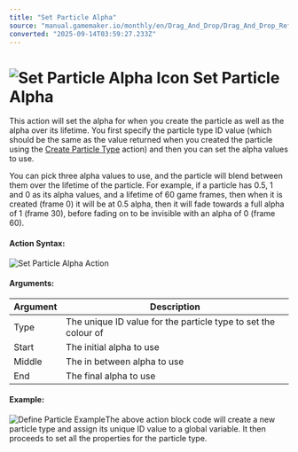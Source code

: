 ```yaml
---
title: "Set Particle Alpha"
source: "manual.gamemaker.io/monthly/en/Drag_And_Drop/Drag_And_Drop_Reference/Particles/Set_Particle_Alpha.htm"
converted: "2025-09-14T03:59:27.233Z"
---
```


# ![Set Particle Alpha Icon](../../../assets/Images/Scripting_Reference/Drag_And_Drop/Reference/Particles/i_Particles_Set_Particle_Alpha.png) Set Particle Alpha

This action will set the alpha for when you create the particle as well as the alpha over its lifetime. You first specify the particle type ID value (which should be the same as the value returned when you created the particle using the [Create Particle Type](Create_Particle_Type.md) action) and then you can set the alpha values to use.

You can pick three alpha values to use, and the particle will blend between them over the lifetime of the particle. For example, if a particle has 0.5, 1 and 0 as its alpha values, and a lifetime of 60 game frames, then when it is created (frame 0) it will be at 0.5 alpha, then it will fade towards a full alpha of 1 (frame 30), before fading on to be invisible with an alpha of 0 (frame 60).

#### Action Syntax:

![Set Particle Alpha Action](../../../assets/Images/Scripting_Reference/Drag_And_Drop/Reference/Particles/a_Particles_Set_Particle_Alpha.png)

#### Arguments:

| Argument | Description |
| --- | --- |
| Type | The unique ID value for the particle type to set the colour of |
| Start | The initial alpha to use |
| Middle | The in between alpha to use |
| End | The final alpha to use |

#### Example:

![Define Particle Example](../../../assets/Images/Scripting_Reference/Drag_And_Drop/Reference/Particles/e_Particles_Create_Particle_Type.png)The above action block code will create a new particle type and assign its unique ID value to a global variable. It then proceeds to set all the properties for the particle type.